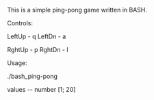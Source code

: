 This is a simple ping-pong game  written in BASH.

Controls:

LeftUp - q
LeftDn - a

RghtUp - p
RghtDn - l

Usage:

./bash_ping-pong <speed>

<speed> values -- number [1; 20]
